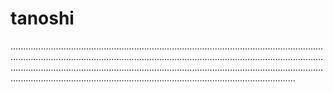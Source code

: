 # tanoshi

.....................................................................................................................................................................................................................................................................................................................................................................................................................................................................................................
